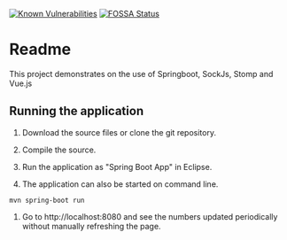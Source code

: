 [![Known Vulnerabilities](https://snyk.io/test/github/ocinpp/springboot-sockjs-stomp-vue-sample/badge.svg?targetFile=pom.xml)](https://snyk.io/test/github/ocinpp/springboot-sockjs-stomp-vue-sample?targetFile=pom.xml)
[![FOSSA Status](https://app.fossa.com/api/projects/git%2Bgithub.com%2Focinpp%2Fspringboot-sockjs-stomp-vue-sample.svg?type=shield)](https://app.fossa.com/projects/git%2Bgithub.com%2Focinpp%2Fspringboot-sockjs-stomp-vue-sample?ref=badge_shield)

# Readme

This project demonstrates on the use of Springboot, SockJs, Stomp and Vue.js 

## Running the application

1. Download the source files or clone the git repository.

1. Compile the source.

1. Run the application as "Spring Boot App" in Eclipse.

1. The application can also be started on command line.

```console
mvn spring-boot run
```

1. Go to http://localhost:8080 and see the numbers updated periodically without manually refreshing the page.

